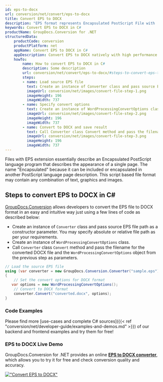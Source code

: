 ```yaml
---
id: eps-to-docx
url: conversion/net/convert/eps-to-docx
title: Convert EPS to DOCX
description: "EPS format represents Encapsulated PostScript File with .eps extension. Learn how to convert EPS to DOCX file programmatically in C# language using GroupDocs.Conversion for .NET library."
keywords: Convert EPS to DOCX in C#
productName: GroupDocs.Conversion for .NET
structuredData:
    productCode: conversion
    productPlatform: net
    appName: Convert EPS to DOCX in C#
    appDescription: Convert EPS to DOCX natively with high performance using C# language and server side GroupDocs.Conversion for .NET APIs, without the use of any software like Microsoft or Open Office.
    howTo:
        name: How to convert EPS to DOCX in C# 
        description: Some description
        url: conversion/net/convert/eps-to-docx/#steps-to-convert-eps-to-docx-in-c
        steps:
        - name: Load source EPS file 
          text: Create an instance of Converter class and pass source EPS file path as a constructor parameter. You may specify absolute or relative file path as per your requirements. 
          imageUrl: conversion/net/images/convert-file-step-1.png
          imageHeight: 196
          imageWidth: 737
        - name: Specify convert options 
          text: Create an instance of WordProcessingConvertOptions class.
          imageUrl: conversion/net/images/convert-file-step-2.png
          imageHeight: 196
          imageWidth: 737
        - name: Convert to DOCX and save result 
          text: Call Converter class Convert method and pass the filename for the converted HTML file and the WordProcessingConvertOptions object from the previous step as parameters.
          imageUrl: conversion/net/images/convert-file-step-3.png
          imageHeight: 196
          imageWidth: 737
---
```


Files with EPS extension essentially describe an Encapsulated PostScript language program that describes the appearance of a single page. The name "Encapsulated" because it can be included or encapsulated in another PostScript language page description. This script based file format may contain any combination of text, graphics and images.

## Steps to convert EPS to DOCX in C#

[GroupDocs.Conversion](https://products.groupdocs.com/conversion/net) allows developers to convert the EPS file to DOCX format in an easy and intuitive way just using a few lines of code as described below:

* Create an instance of `Converter` class and pass source EPS file path as a constructor parameter. You may specify absolute or relative file path as per your requirements. 
* Create an instance of `WordProcessingConvertOptions` class.
* Call `Converter` class `Convert` method and pass the filename for the converted DOCX file and the `WordProcessingConvertOptions` object from the previous step as parameters.

```csharp
// Load the source EPS file
using (var converter = new GroupDocs.Conversion.Converter("sample.eps"))
{
    // Set the convert options for DOCX format
   var options = new WordProcessingConvertOptions();
    // Convert to DOCX format
    converter.Convert("converted.docx", options);
}
```

### Code Examples

Please find more [use-cases and complete C# sources]({{< ref "conversion/net/developer-guide/examples-and-demos.md" >}}) of our backend and frontend examples and try them for free!

### EPS to DOCX Live Demo

GroupDocs.Conversion for .NET provides an online [**EPS to DOCX converter**](https://products.groupdocs.app/conversion/eps-to-docx), which allows you to try it for free and check conversion quality and accuracy.

[!["Convert EPS to DOCX"](conversion/net/images/convert-to-docx/convert-eps-to-docx.png)](https://products.groupdocs.app/conversion/eps-to-docx)